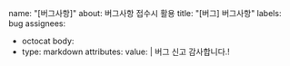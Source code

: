 name: "[버그사항]"
about: 버그사항 접수시 활용
title: "[버그] 버그사항"
labels: bug
assignees:
  - octocat
body:
  - type: markdown
    attributes:
      value: |
        버그 신고 감사합니다.!